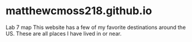 # matthewcmoss218.github.io
Lab 7 map
This website has a few of my favorite destinations around the US. These are all places I have lived in or near.
